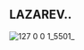 ## LAZAREV..
![127 0 0 1_5501_](https://github.com/ABDUL-REHMAN345/Lazarev-Animated-Website/assets/113343795/e98d8d2c-d6c7-47b5-b9ef-4028ad6d09ef)
